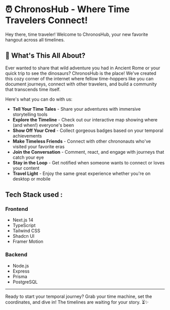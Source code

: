 # ⏰ ChronosHub - Where Time Travelers Connect!

Hey there, time traveler! Welcome to ChronosHub, your new favorite hangout across all timelines.

## 🚀 What's This All About?

Ever wanted to share that wild adventure you had in Ancient Rome or your quick trip to see the dinosaurs? ChronosHub is the place! We've created this cozy corner of the internet where fellow time-hoppers like you can document journeys, connect with other travelers, and build a community that transcends time itself.

Here's what you can do with us:

- **Tell Your Time Tales** - Share your adventures with immersive storytelling tools
- **Explore the Timeline** - Check out our interactive map showing where (and when!) everyone's been
- **Show Off Your Cred** - Collect gorgeous badges based on your temporal achievements
- **Make Timeless Friends** - Connect with other chrononauts who've visited your favorite eras
- **Join the Conversation** - Comment, react, and engage with journeys that catch your eye
- **Stay in the Loop** - Get notified when someone wants to connect or loves your content
- **Travel Light** - Enjoy the same great experience whether you're on desktop or mobile

## Tech Stack used : 

### Frontend
- Next.js 14
- TypeScript
- Tailwind CSS
- Shadcn UI
- Framer Motion

### Backend
- Node.js
- Express
- Prisma
- PostgreSQL

---

Ready to start your temporal journey? Grab your time machine, set the coordinates, and dive in! The timelines are waiting for your story. ⏳✨

